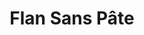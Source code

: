 ---
layout: recette
categories: [recettes]
hidden: true
lang: fr
title: Flan Sans Pâte
type: sucre
ingredients: 
  - nom: lait 
    qte: 400
    unite: mL
  - nom: crème liquide
    qte: 100
    unite: mL
  - nom: oeuf
    qte: 1
  - nom: jaunes d'oeuf
    qte: 3
  - nom: sucre
    qte: 80
    unite: gr
  - nom: fécule de maïs
    qte: 40
    unite: gr
  - nom: beurre
    qte: 30
    unite: gr
  - nom: vanille
preconditions:
  - Cette recette est faite pour un flan rectangle (dans un moule à cake). Une fois cuit il fera 5 cm de hauteur environ
  - Couper le beurre en petits dés
  - Préchauffer le four à 180°C
etapes:
  - label: Préparation
    details:
      - Faire bouillir le lait, la crème et la vanille dans une casserole
      - Dans un saladier, mélanger l'oeuf entier avec les jaunes et le sucre
      - Ajouter la fécule de maïs et mélanger
      - Quand le lait commence à bouillir, le verser en deux fois dans le saladier tout en mélangeant continuellement au fouet
      - Reverser le tout dans la casserole
      - Mettre à feu doux et mélanger continuellement au fouet jusqu'à ce que ça commence à épaissir
      - Dès le début de l'épaicissement, continuer de mélanger hors du feu jusqu'à ce que ça soit suffisamment solide 
      - Transvaser dans un saladier
      - Ajouter le beurre et mélanger à la spatule silicone
materiel:
  - moule à cake
cuissonMinutes: 40
cuisson: 
  - Beurrer le moule généreusement
  - Verser la préparation dans le moule
  - Cuire 40 minutes à 180°C
  - Laisser refroidir le flan dans le moule avant de démouler
  - Démouler et placer au réfrigérateur au moins 4 heures
notes:
  - Avant de mettre le lait, mouiller la casserole afin d'éviter qu'il n'accroche au fond
  - Quand le lait est sur le feu, le remuer assez fréquemment afin d'éviter qu'il n'accroche au fond
  - Multiplier les quantités par deux pour faire un flan dans un moule à gâteau rond
---